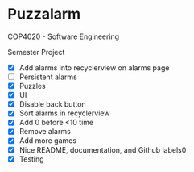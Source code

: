 # Puzzalarm

COP4020 - Software Engineering 

Semester Project

- [X] Add alarms into recyclerview on alarms page
- [ ] Persistent alarms
- [X] Puzzles
- [X] UI
- [X] Disable back button
- [X] Sort alarms in recyclerview
- [X] Add 0 before <10 time
- [X] Remove alarms
- [X] Add more games
- [X] Nice README, documentation, and Github labels0
- [X] Testing
